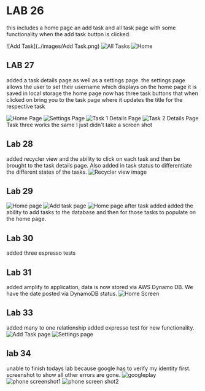 # LAB 26 
this includes a home page an add task and all task page with some functionality when the add task button is clicked.

![Add Task](../images/Add Task.png)
![All Tasks](../images/all_tasks.png)
![Home](../images/home_page.png)


## LAB 27 

added a task details page as well as a settings page.
the settings page allows the user to set their username which displays on the home page it is saved in local storage
the home page now has three task buttons that when clicked on bring you to the task page where it updates the title for the respective task

![Home Page](../images/lab27/lab27HomePage.png)
![Settings Page](../images/lab27/lab27SettingsPage.png)
![Task 1 Details Page](../images/lab27/lab27Task1Page.png)
![Task 2 Details Page](../images/lab27/lab27Task2Page.png)
Task three works the same I just didn't take a screen shot

## Lab 28 

added recycler view and the ability to click on each 
task and then be brought to the task details page. 
Also added in task status to differentiate the different states of the tasks. 
![Recycler view image](../images/lab28/added_teh_recycler_view.png)

## Lab 29
![Home page](images/lab29/addTask.png)
![Add task page](images/lab29/addTaskHomeScreen.png)
![Home page after task added](images/lab29/homeScreenAfterTaskAdded.png)
added the ability to add tasks to the database and then for those tasks to populate on the home page.

## Lab 30
added three espresso tests

## Lab 31
added amplify to application, data is now stored via AWS Dynamo DB. We have the date posted via DynamoDB status. 
![Home Screen](../images/lab31/lab31homescreen.png)

## Lab 33
added many to one relationship
added expresso test for new functionality. 
![Add Task page](../images/lab33/AddTaskScreenshot.png)
![Settings page](../images/lab33/settingsscreenshot.png)

## lab 34
unable to finish todays lab because google has to verify my identity first. screenshot to show all other errors are gone. 
![googleplay](../images/lab34/GoogleplayScreenshor.png)
![phone screenshot1](../images/lab34/Screenshot_20230606_005137.png)
![phone screen shot2](../images/lab34/Screenshot_20230606_005202.png)